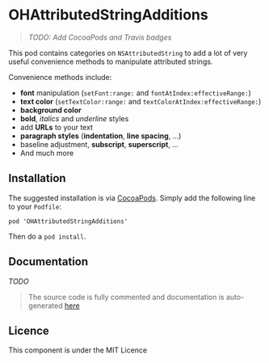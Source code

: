 # OHAttributedStringAdditions

> _TODO: Add CocoaPods and Travis badges_

This pod contains categories on `NSAttributedString` to add a lot of very useful convenience methods to manipulate attributed strings.

Convenience methods include:

* **font** manipulation (`setFont:range:` and `fontAtIndex:effectiveRange:`)
* **text color** (`setTextColor:range:` and `textColorAtIndex:effectiveRange:`)
* **background color**
* **bold**, *italics* and *underline* styles
* add **URLs** to your text
* **paragraph styles** (**indentation**, **line spacing**, …)
* baseline adjustment, **subscript**, **superscript**, …
* And much more

## Installation

The suggested installation is via [CocoaPods](http://cocoapods.org/). Simply add the following line to your `Podfile`:

```
pod 'OHAttributedStringAdditions'
```
Then do a `pod install`.

## Documentation

_TODO_
> The source code is fully commented and documentation is auto-generated [here](http://cocoadocs.org/docsets/OHAttributedStringAdditions)

## Licence

This component is under the MIT Licence
